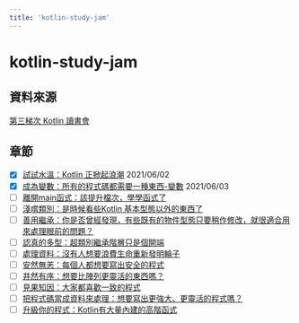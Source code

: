```yaml
---
title: 'kotlin-study-jam'
---
```


kotlin-study-jam
===
## 資料來源
[第三梯次 Kotlin 讀書會](https://tw.kotlin.tips/study-jams/3)

## 章節
- [x] [試試水溫：Kotlin 正掀起浪潮](https://www.notion.so/Kotlin-23ee4a4938784dc6bd73221fe6c0fbf5) 2021/06/02
- [x] [成為變數：所有的程式碼都需要一種東西-變數](https://www.notion.so/fade932ac9b848e7824a819620a5bfe3) 2021/06/03
- [ ] [離開main函式：該提升檔次，學學函式了](https://www.notion.so/main-0a09c49685c34fe1b9a50dd4a8fb7c35)
- [ ] [淺嚐類別：是時候看些Kotlin 基本型態以外的東西了](https://www.notion.so/Kotlin-d6d2e70aa73640cca8c011f1a3cbd082)
- [ ] [善用繼承：你是否曾經發現，有些既有的物件型態只要稍作修改，就很適合用來處理眼前的問題？](https://www.notion.so/7ed23f3855bc40bfb29c266357c78c06)
- [ ] [認真的多型：超類別繼承階層只是個開端](https://www.notion.so/b68d749b3c5c4ec7ada58fcdfb15a93c)
- [ ] [處理資料：沒有人想要浪費生命重新發明輪子](https://www.notion.so/7514e99901074c72abc708a1d9681584)
- [ ] [安然無恙：每個人都想要寫出安全的程式](https://www.notion.so/f710c7d916df4665bb6789a9996a297b)
- [ ] [井然有序：想要比陣列更靈活的東西嗎？](https://www.notion.so/83a4b30b8d904cec8ebd8eae6be7cc9c)
- [ ] [見果知因：大家都喜歡一致的程式](https://www.notion.so/458d90d297354747b93986b0f02afb2e)
- [ ] [把程式碼當成資料來處理：想要寫出更強大、更靈活的程式嗎？](https://www.notion.so/2013fcaf2aa54710af7b5963bd995fcf)
- [ ] [升級你的程式：Kotlin有大量內建的高階函式](https://www.notion.so/Kotlin-0f91bdd4450d42a8923a0c1c6c641c43)
